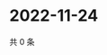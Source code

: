# 2022-11-24

共 0 条

<!-- BEGIN WEIBO -->
<!-- 最后更新时间 Thu Nov 24 2022 11:17:13 GMT+0800 (China Standard Time) -->

<!-- END WEIBO -->
